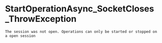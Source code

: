 # StartOperationAsync_SocketCloses_ThrowException

```text
The session was not open. Operations can only be started or stopped on a open session
```
